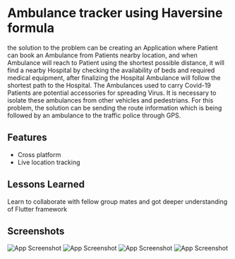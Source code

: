 
# Ambulance tracker using Haversine formula

the solution to the problem can be creating an Application where Patient can book an Ambulance from Patients nearby location, and when Ambulance will reach to Patient using the shortest possible distance, it will find a nearby Hospital by checking the availability of beds and required medical equipment, after finalizing the Hospital Ambulance will follow the shortest path to the Hospital. 
The Ambulances used to carry Covid-19 Patients are potential accessories for spreading Virus.  It is necessary to isolate these ambulances from other vehicles and pedestrians. For this problem, the solution can be sending the route information which is being followed by an ambulance to the traffic police through GPS. 


## Features

- Cross platform
- Live location tracking


## Lessons Learned

Learn to collaborate with fellow group mates and got deeper understanding of Flutter framework 


## Screenshots

![App Screenshot](https://user-images.githubusercontent.com/61940970/226807696-b025e6e6-84ef-4901-aa19-413892abe9a3.png)
![App Screenshot](https://user-images.githubusercontent.com/61940970/226807804-5addaa6c-f402-44e2-a86d-1dc83fa8c041.png)
![App Screenshot](https://user-images.githubusercontent.com/61940970/226807845-99f1b919-3b1e-4b93-9dd6-3a28ec3728e4.png)
![App Screenshot](https://user-images.githubusercontent.com/61940970/226807880-e9c37b3c-0c62-4476-8b70-efc6737786c8.png)
